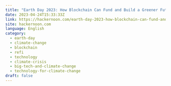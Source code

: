 ```yaml
---
title: "Earth Day 2023: How Blockchain Can Fund and Build a Greener Future"
date: 2023-04-24T15:33:33Z
link: https://hackernoon.com/earth-day-2023-how-blockchain-can-fund-and-build-a-greener-future?source=rss&utm_medium=RSS&utm_source=news.12bit.vn
site: hackernoon.com
language: English
category:
  - earth-day
  - climate-change
  - blockchain
  - refi
  - technology
  - climate-crisis
  - big-tech-and-climate-change
  - technology-for-climate-change
draft: false
---
```

